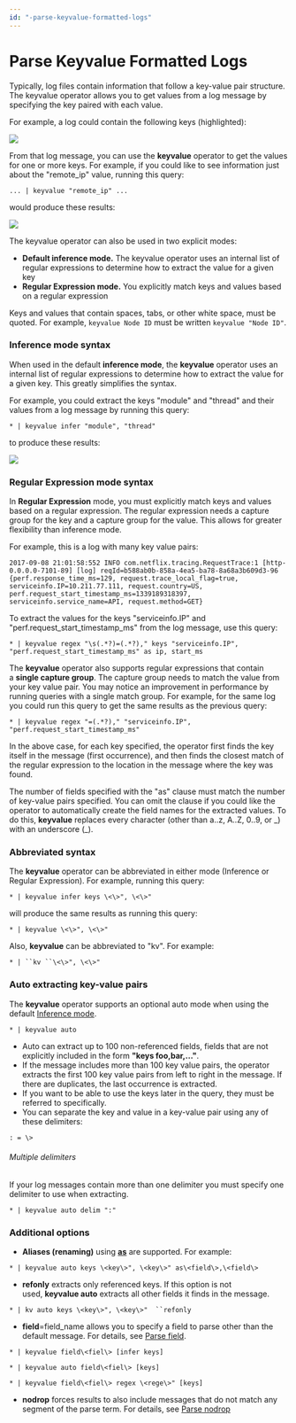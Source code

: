 ```yaml
---
id: "-parse-keyvalue-formatted-logs"
---
```


# Parse Keyvalue Formatted Logs

Typically, log files contain information that follow a key-value pair
structure. The keyvalue operator allows you to get values from a log
message by specifying the key paired with each value.

For example, a log could contain the following keys (highlighted):

![](../../static/img/Search-Query-Language/01-Parse-Operators/04-Parse-Keyvalue-Formatted-Logs/../../../../Assets/Media_Repository/Keyvalue_highlight.png)

From that log message, you can use the **keyvalue** operator to get the
values for one or more keys. For example, if you could like to see
information just about the "remote_ip" value, running this query:

`... | keyvalue "remote_ip" ...`

would produce these results:

![](../../static/img/Search-Query-Language/01-Parse-Operators/04-Parse-Keyvalue-Formatted-Logs/../../../../Assets/Media_Repository/Keyvalue_results.png)

The keyvalue operator can also be used in two explicit modes:

* **Default inference mode.** The keyvalue operator uses an internal
    list of regular expressions to determine how to extract the value
    for a given key
* **Regular Expression mode.** You explicitly match keys and values
    based on a regular expression

Keys and values that contain spaces, tabs, or other white space, must be
quoted. For example, `keyvalue Node ID` must be written
`keyvalue "Node ID"`.

### Inference mode syntax

When used in the default **inference mode**, the **keyvalue** operator
uses an internal list of regular expressions to determine how to extract
the value for a given key. This greatly simplifies the syntax.

For example, you could extract the keys "module" and "thread" and their
values from a log message by running this query:

`* | keyvalue infer "module", "thread"`

to produce these results:

![](../../static/img/Search-Query-Language/01-Parse-Operators/04-Parse-Keyvalue-Formatted-Logs/../../../../Assets/Media_Repo_for_Search/keyvalue_infer_example_results.png)

### Regular Expression mode syntax

In **Regular Expression** mode, you must explicitly match keys and
values based on a regular expression. The regular expression needs a
capture group for the key and a capture group for the value. This allows
for greater flexibility than inference mode.

For example, this is a log with many key value pairs:

`2017-09-08 21:01:58:552 INFO com.netflix.tracing.RequestTrace:1 [http-0.0.0.0-7101-89] [log] reqId=b588ab0b-858a-4ea5-ba78-8a68a3b609d3-96 {perf.response_time_ms=129, request.trace_local_flag=true, serviceinfo.IP=10.211.77.111, request.country=US, perf.request_start_timestamp_ms=1339189318397, serviceinfo.service_name=API, request.method=GET}`

To extract the values for the keys "serviceinfo.IP" and
"perf.request_start_timestamp_ms" from the log message, use this query:

`* | keyvalue regex "\s(.*?)=(.*?)," keys "serviceinfo.IP", "perf.request_start_timestamp_ms" as ip, start_ms`

The **keyvalue** operator also supports regular expressions that contain
a **single capture group**. The capture group needs to match the
value from your key value pair. You may notice an improvement in
performance by running queries with a single match group. For example,
for the same log you could run this query to get the same results as the
previous query:

`* | keyvalue regex "=(.*?)," "serviceinfo.IP", "perf.request_start_timestamp_ms"`

In the above case, for each key specified, the operator first finds the
key itself in the message (first occurrence), and then finds the closest
match of the regular expression to the location in the message where the
key was found.

The number of fields specified with the "as" clause must match the
number of key-value pairs specified. You can omit the clause if you could
like the operator to automatically create the field names for the
extracted values. To do this, **keyvalue** replaces every character
(other than a..z, A..Z, 0..9, or \_) with an underscore (\_).

### Abbreviated syntax

The **keyvalue** operator can be abbreviated in either mode (Inference
or Regular Expression). For example, running this query:

`* | keyvalue infer keys \<\>", \<\>"`

will produce the same results as running this query:

`* | keyvalue \<\>", \<\>"`

Also, **keyvalue** can be abbreviated to "kv". For example:

`* | ``kv ``\<\>", \<\>"`

### Auto extracting key-value pairs

The **keyvalue** operator supports an optional auto mode when using the
default [Inference
mode](./04-Parse-Keyvalue-Formatted-Logs.md "Parse Keyvalue Formatted Logs").

`* | keyvalue auto `

* Auto can extract up to 100 non-referenced fields, fields that are
    not explicitly included in the form **"keys foo,bar,..."**.
* If the message includes more than 100 key value pairs, the operator
    extracts the first 100 key value pairs from left to right in the
    message. If there are duplicates, the last occurrence is extracted.
* If you want to be able to use the keys later in the query, they must
    be referred to specifically.
* You can separate the key and value in a key-value pair using any of
    these delimiters:

`: = \>`

###### Multiple delimiters

If your log messages contain more than one delimiter you must specify
one delimiter to use when extracting.

`* | keyvalue auto delim ":"`

### Additional options

* **Aliases
    (renaming)** using [**as**](../Search-Operators/as-operator.md "as operator") are
    supported. For example:

`* | keyvalue auto keys \<key\>", \<key\>" as\<field\>,\<field\>`

* **refonly** extracts only referenced keys. If this option is not
    used, **keyvalue auto** extracts all other fields it finds in the
    message.

`* | kv auto keys \<key\>", \<key\>"  ``refonly`

* **field**=field_name allows you to specify a field to parse other
    than the default message. For details, see [Parse
    field](Parse-field-option.md).

`* | keyvalue field\<fiel\> [infer keys]`

`* | keyvalue auto field\<fiel\> [keys]`

`* | keyvalue field\<fiel\> regex \<rege\>" [keys]`

* **nodrop** forces results to also include messages that do not match
    any segment of the parse term. For details, see [Parse
    nodrop](Parse-nodrop-option.md)

